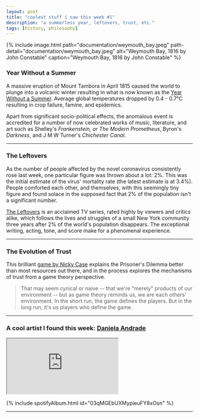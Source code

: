 ```yaml
---
layout: post
title: "coolest stuff i saw this week #1"
description: "a summerless year, leftovers, trust, etc."
tags: [history, philosophy]
---
```


{% include image.html path="documentation/weymouth_bay.jpeg" path-detail="documentation/weymouth_bay.jpeg" alt="Weymouth Bay, 1816 by John Constable" caption="Weymouth Bay, 1816 by John Constable" %}

### **Year Without a Summer**


A massive eruption of Mount Tambora in April 1815 caused the world to plunge into a volcanic winter resulting in what is now known as the [Year Without a Summer](https://en.wikipedia.org/wiki/Year_Without_a_Summer). Average global temperatures dropped by 0.4 - 0.7°C resulting in crop failure, famine, and epidemics. 

Apart from significant socio-political effects, the anomalous event is accredited for a number of now celebrated works of music, literature, and art such as Shelley's _Frankenstein, or The Modern Prometheus_, Byron's _Darkness_, and J M W Turner's _Chichester Canal_.

---

### **The Leftovers**

As the number of people affected by the novel coronavirus consistently rose last week, one particular figure was thrown about a lot: 2%. This was the initial estimate of the virus' mortality rate (the latest estimate is at 3.4%). People comforted each other, and themselves, with this seemingly tiny figure and found solace in the supposed fact that 2% of the population isn't a significant number. 

[The Leftovers](https://www.imdb.com/title/tt2699128/) is an acclaimed TV series, rated highly by viewers and critics alike, which follows the lives and struggles of a small New York community three years after 2% of the world's population disappears. The exceptional writing, acting, tone, and score make for a phenomenal experience.

---

### **The Evolution of Trust**

This brilliant [game by Nicky Case](https://ncase.me/trust/) explains the Prisoner's Dilemma better than most resources out there, and in the process explores the mechanisms of trust from a game theory perspective.

>That may seem cynical or naive -- that we're "merely" products of our environment -- but as game theory reminds us, we are each others' environment. In the short run, the game defines the players. But in the long run, it's us players who define the game.

---

### **A cool artist I found this week:** [**Daniela Andrade**](https://open.spotify.com/artist/0WfaItAbs4vlgIA1cuqGtJ)

<div class="embed-responsive embed-responsive-16by9">
<iframe src="https://www.youtube.com/embed/DWC4bJQy0mc?modestbranding=1&autohide=1&showinfo=0&controls=1" allowfullscreen></iframe>
</div>

{% include spotifyAlbum.html id="03qMGEbUXMypieuFY8xOsn" %}


---
